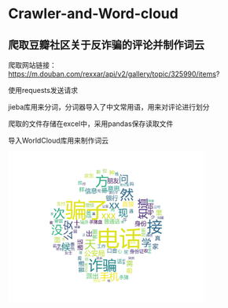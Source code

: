 # Crawler-and-Word-cloud
## 爬取豆瓣社区关于反诈骗的评论并制作词云
爬取网站链接：https://m.douban.com/rexxar/api/v2/gallery/topic/325990/items?

使用requests发送请求

jieba库用来分词，分词器导入了中文常用语，用来对评论进行划分

爬取的文件存储在excel中，采用pandas保存读取文件

导入WorldCloud库用来制作词云

<img src="./反诈骗词云图/词云图1.jpg" alt="Image" width="400"/>
